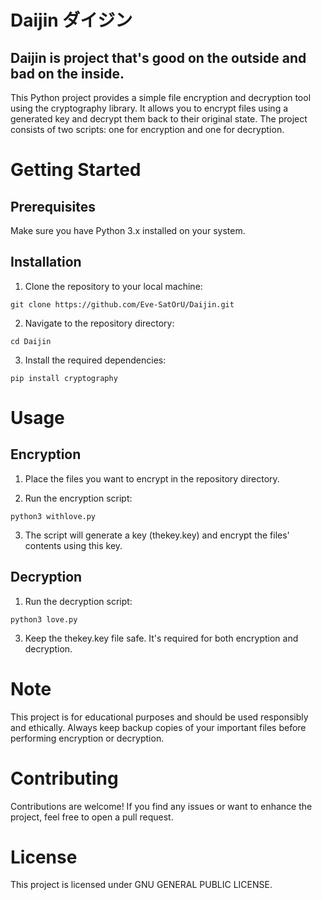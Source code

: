 # Daijin ダイジン
## Daijin is project that's good on the outside and bad on the inside.

This Python project provides a simple file encryption and decryption tool using the cryptography library. It allows you to encrypt files using a generated key and decrypt them back to their original state. The project consists of two scripts: one for encryption and one for decryption.

# Getting Started
## Prerequisites
Make sure you have Python 3.x installed on your system.

## Installation
1. Clone the repository to your local machine:
```
git clone https://github.com/Eve-SatOrU/Daijin.git
```
2. Navigate to the repository directory:
```
cd Daijin
```
3. Install the required dependencies:
```
pip install cryptography
```
# Usage
## Encryption
1. Place the files you want to encrypt in the repository directory.

2. Run the encryption script:
```
python3 withlove.py
```

3. The script will generate a key (thekey.key) and encrypt the files' contents using this key.

## Decryption
1. Run the decryption script:
```
python3 love.py
```
3. Keep the thekey.key file safe. It's required for both encryption and decryption.

# Note
This project is for educational purposes and should be used responsibly and ethically. Always keep backup copies of your important files before performing encryption or decryption.

# Contributing
Contributions are welcome! If you find any issues or want to enhance the project, feel free to open a pull request.

# License
This project is licensed under GNU GENERAL PUBLIC LICENSE.